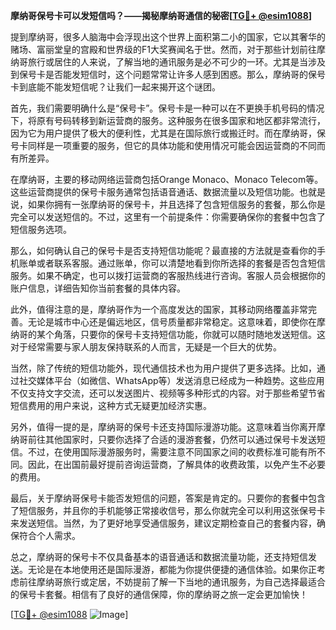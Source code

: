 **摩纳哥保号卡可以发短信吗？——揭秘摩纳哥通信的秘密[[TG💪+ @esim1088](https://t.me/s/esim1088)]**

提到摩纳哥，很多人脑海中会浮现出这个世界上面积第二小的国家，它以其奢华的赌场、富丽堂皇的宫殿和世界级的F1大奖赛闻名于世。然而，对于那些计划前往摩纳哥旅行或居住的人来说，了解当地的通讯服务是必不可少的一环。尤其是当涉及到保号卡是否能发短信时，这个问题常常让许多人感到困惑。那么，摩纳哥的保号卡到底能不能发短信呢？让我们一起来揭开这个谜团。

首先，我们需要明确什么是“保号卡”。保号卡是一种可以在不更换手机号码的情况下，将原有号码转移到新运营商的服务。这种服务在很多国家和地区都非常流行，因为它为用户提供了极大的便利性，尤其是在国际旅行或搬迁时。而在摩纳哥，保号卡同样是一项重要的服务，但它的具体功能和使用情况可能会因运营商的不同而有所差异。

在摩纳哥，主要的移动网络运营商包括Orange Monaco、Monaco Telecom等。这些运营商提供的保号卡服务通常包括语音通话、数据流量以及短信功能。也就是说，如果你拥有一张摩纳哥的保号卡，并且选择了包含短信服务的套餐，那么你是完全可以发送短信的。不过，这里有一个前提条件：你需要确保你的套餐中包含了短信服务选项。

那么，如何确认自己的保号卡是否支持短信功能呢？最直接的方法就是查看你的手机账单或者联系客服。通过账单，你可以清楚地看到你所选择的套餐是否包含短信服务。如果不确定，也可以拨打运营商的客服热线进行咨询。客服人员会根据你的账户信息，详细告知你当前套餐的具体内容。

此外，值得注意的是，摩纳哥作为一个高度发达的国家，其移动网络覆盖非常完善。无论是城市中心还是偏远地区，信号质量都非常稳定。这意味着，即使你在摩纳哥的某个角落，只要你的保号卡支持短信功能，你就可以随时随地发送短信。这对于经常需要与家人朋友保持联系的人而言，无疑是一个巨大的优势。

当然，除了传统的短信功能外，现代通信技术也为用户提供了更多选择。比如，通过社交媒体平台（如微信、WhatsApp等）发送消息已经成为一种趋势。这些应用不仅支持文字交流，还可以发送图片、视频等多种形式的内容。对于那些希望节省短信费用的用户来说，这种方式无疑更加经济实惠。

另外，值得一提的是，摩纳哥的保号卡还支持国际漫游功能。这意味着当你离开摩纳哥前往其他国家时，只要你选择了合适的漫游套餐，仍然可以通过保号卡发送短信。不过，在使用国际漫游服务时，需要注意不同国家之间的收费标准可能有所不同。因此，在出国前最好提前咨询运营商，了解具体的收费政策，以免产生不必要的费用。

最后，关于摩纳哥保号卡能否发短信的问题，答案是肯定的。只要你的套餐中包含了短信服务，并且你的手机能够正常接收信号，那么你就完全可以利用这张保号卡来发送短信。当然，为了更好地享受通信服务，建议定期检查自己的套餐内容，确保符合个人需求。

总之，摩纳哥的保号卡不仅具备基本的语音通话和数据流量功能，还支持短信发送。无论是在本地使用还是国际漫游，都能为你提供便捷的通信体验。如果你正考虑前往摩纳哥旅行或定居，不妨提前了解一下当地的通讯服务，为自己选择最适合的保号卡套餐。相信有了良好的通信保障，你的摩纳哥之旅一定会更加愉快！

[[TG💪+ @esim1088](https://t.me/s/esim1088) ![Image](https://i.postimg.cc/4NQfJmqS/Snipaste-2025-05-13-00-14-12.png)]